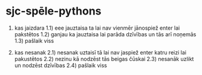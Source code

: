 # sjc-spēle-pythons

1) kas jaizdara
 1.1) eee jauztaisa ta lai nav vienmēr jānospiež enter lai pakstētos
 1.2) ganjau ka jauztaisa lai parāda dzīvības un tās arī noņemās
 1.3) pašlaik viss

2) kas nesanak
 2.1) nesanak uztaisī tā lai  nav jaspiež enter katru reizi lai pakustētos
 2.2) nezinu kā nodzēst tās beigas čūskai
 2.3) nesanāk uzlikt un nodzēst dzīvības
 2.4) pašlaik viss